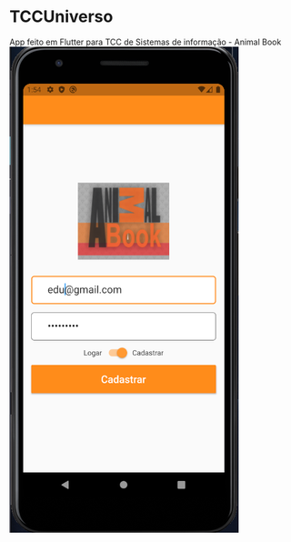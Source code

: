 # TCCUniverso
App feito em Flutter para TCC de Sistemas de informação - Animal Book
![alt text](animal_book_app/screens/login.png)
